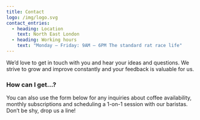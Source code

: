 ```yaml
---
title: Contact
logo: /img/logo.svg
contact_entries:
  - heading: Location
    text: North East London
  - heading: Working hours
    text: "Monday – Friday: 9AM – 6PM The standard rat race life"
---
```


We’d love to get in touch with you and hear your ideas and
questions. We strive to grow and improve constantly and your feedback
is valuable for us.

<h3 class="f4 b lh-title mb2">How can I get…?</h3>

You can also use the form below for any inquiries about coffee
availability, monthly subscriptions and scheduling a 1-on-1 session
with our baristas. Don’t be shy, drop us a line!
